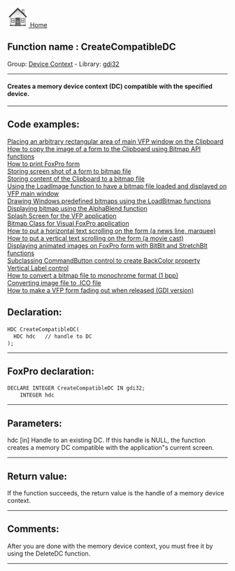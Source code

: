 [<img src="../../images/home.png"> Home ](https://github.com/VFPX/Win32API)  

## Function name : CreateCompatibleDC
Group: [Device Context](../../functions_group.md#Device_Context)  -  Library: [gdi32](../../libraries.md#gdi32)  
***  


#### Creates a memory device context (DC) compatible with the specified device.
***  


## Code examples:
[Placing an arbitrary rectangular area of main VFP window on the Clipboard](../../samples/sample_081.md)  
[How to copy the image of a form to the Clipboard using Bitmap API functions](../../samples/sample_091.md)  
[How to print FoxPro form](../../samples/sample_158.md)  
[Storing screen shot of a form to bitmap file](../../samples/sample_187.md)  
[Storing content of the Clipboard to a bitmap file](../../samples/sample_189.md)  
[Using the LoadImage function to have a bitmap file loaded and displayed on VFP main window](../../samples/sample_210.md)  
[Drawing Windows predefined bitmaps using the LoadBitmap functions](../../samples/sample_253.md)  
[Displaying bitmap using the AlphaBlend function](../../samples/sample_293.md)  
[Splash Screen for the VFP application](../../samples/sample_294.md)  
[Bitmap Class for Visual FoxPro application](../../samples/sample_295.md)  
[How to put a horizontal text scrolling on the form (a news line, marquee)](../../samples/sample_352.md)  
[How to put a vertical text scrolling on the form (a movie cast)](../../samples/sample_354.md)  
[Displaying animated images on FoxPro form with BitBlt and StretchBlt functions](../../samples/sample_355.md)  
[Subclassing CommandButton control to create BackColor property](../../samples/sample_392.md)  
[Vertical Label control](../../samples/sample_398.md)  
[How to convert a bitmap file to monochrome format (1 bpp)](../../samples/sample_493.md)  
[Converting image file to .ICO file](../../samples/sample_503.md)  
[How to make a VFP form fading out when released (GDI version)](../../samples/sample_528.md)  

## Declaration:
```foxpro  
HDC CreateCompatibleDC(
  HDC hdc   // handle to DC
);  
```  
***  


## FoxPro declaration:
```foxpro  
DECLARE INTEGER CreateCompatibleDC IN gdi32;
	INTEGER hdc  
```  
***  


## Parameters:
hdc 
[in] Handle to an existing DC. If this handle is NULL, the function creates a memory DC compatible with the application"s current screen.  
***  


## Return value:
If the function succeeds, the return value is the handle of a memory device context.  
***  


## Comments:
After you are done with the memory device context, you must free it by using the DeleteDC function.  
  
***  

